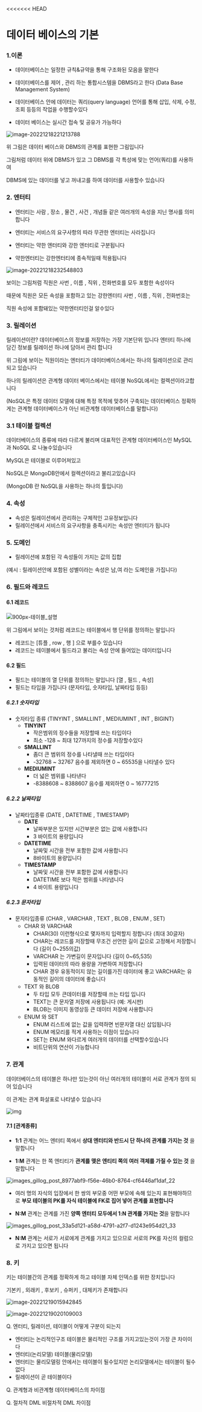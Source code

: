 <<<<<<< HEAD
# 데이터 베이스의 기본

### 1.이론

- 데이터베이스는 일정한 규칙&규약을 통해 구조화된 모음을 말한다

- 데이터베이스를 제어 , 관리 하는 통합시스템을 DBMS라고 한다 (Data Base Management System)

- 데이터베이스 안에 데이터는 쿼리(query language) 언어를 통해 삽입, 삭제, 수정, 조회 등등의 작업을 수행할수있다

- 데이터 베이스는 실시간 접속 및 공유가 가능하다

  
![image-20221218221213788](https://user-images.githubusercontent.com/108858309/208357345-2e951845-fbaf-46f0-97d8-71c854ac93e6.png)

위 그림은 데이터 베이스와 DBMS의 관계를 표현한 그림입니다

그림처럼 데이터 위에 DBMS가 있고 그 DBMS를 각 특성에 맞는 언어(쿼리)를 사용하여

DBMS에 있는 데이터를 넣고 꺼내고를 하여 데이터를 사용할수 있습니다



### 2. 엔터티

- 엔터티는 사람 , 장소 , 물건 , 사건 , 개념들 같은 여러개의 속성을 지닌 명사를 의미합니다

- 엔터티는 서비스의 요구사항의 따라 무관한 엔터티는 사라집니다

- 엔터티는 약한 엔터티와 강한 엔터티로 구분됩니다

- 약한엔터티는 강한엔터티에 종속적일때 적용됩니다

![image-20221218232548803](https://user-images.githubusercontent.com/108858309/208356125-3975dcfc-b337-445d-9c4a-d3121b8cd215.png)


  보이는 그림처럼 직원은 사번 , 이름 , 직위 , 전화번호를 모두 포함한 속성이다

  때문에 직원은 모든 속성을 포함하고 있는 강한엔터티 사번 , 이름 , 직위 , 전화번호는

  직원 속성에 포함돼있는 약한엔터티인걸 알수있다

### 3. 릴레이션

릴레이션이란? 데이터베이스의 정보를 저장하는 가장 기본단위 입니다 엔터티 하나에 담긴 정보를 릴레이션 하나에 담아서 관리 합니다

위 그림에 보이는 직원이라는 엔터티가 데이터베이스에서는 하나의 릴레이션으로 관리되고 있습니다

하나의 릴레이션은 관계형 데이터 베이스에서는 테이블 NoSQL에서는 컬렉션이라고합니다

(NoSQL은 특정 데이터 모델에 대해 특정 목적에 맞추어 구축되는 데이터베이스 정확하게는 관계형 데이터베이스가 아닌 비관계형 데이터베이스를 말합니다)

### 3.1 테이블 컬렉션

데이터베이스의 종류에 따라 다르게 불리며 대표적인 관계형 데이터베이스인 MySQL 과 NoSQL 로 나눌수있습니다

MySQL은 테이블로 이루어져있고

NoSQL은 MongoDB안에서 컬렉션이라고 불리고있습니다

(MongoDB 란 NoSQL을 사용하는 하나의 툴입니다)

### 4. 속성

- 속성은 릴레이션에서 관리하는 구체적인 고유정보입니다
- 릴레이션에서 서비스의 요구사항을 충족시키는 속성만 엔터티가 됩니다

### 5. 도메인

- 릴레이션에 포함된 각 속성들이 가지는 값의 집합

(예시 : 릴레이션안에 포함된 성별이라는 속성은 남,여 라는 도메인을 가집니다)



### 6. 필드와 레코드

#### 6.1 레코드

![900px-테이블_설명](https://user-images.githubusercontent.com/108858309/208356600-93fab7ab-c670-4e23-897e-0378bf081d70.png)

위 그림에서 보이는 것처럼 레코드는 테이블에서 행 단위를 정의하는 말입니다

-  레코드는 [튜플 , row , 행 ] 으로 부를수 있습니다
- 레코드는 테이블에서 필드라고 불리는 속성 안에 들어있는 데이터입니다

 

#### 6.2 필드

- 필드는 테이블의 열 단위를 정의하는 말입니다 [열 , 필드 , 속성]
- 필드는 타입을 가집니다 (문자타입, 숫자타입, 날짜타입 등등)

##### 6.2.1 숫자타입

- 숫자타입 종류 (TINYINT , SMALLINT , MEDIUMINT , INT , BIGINT)
  - **TINYINT** 
    - 작은범위의 정수들을 저장할때 쓰는 타입이다
    - 최소 -128 ~ 최대 127까지의 정수를 저장할수있다
  - **SMALLINT** 
    - 좀더 큰 범위의 정수를 나타낼때 쓰는 타입이다
    - -32768 ~ 32767 음수를 제외하면 0 ~ 65535을 나타낼수 있다
  - **MEDIUMINT** 
    - 더 넓은 범위를 나타낸다
    - -8388608 ~ 8388607 음수를 제외하면 0 ~ 16777215

##### 6.2.2 날짜타입

- 날짜타입종류 (DATE , DATETIME , TIMESTAMP)
  - **DATE** 
    - 날짜부분은 있지만 시간부분은 없는 값에 사용합니다
    - 3 바이트의 용량입니다
  - **DATETIME** 
    - 날짜및 시간을 전부 포함한 값에 사용합니다
    - 8바이트의 용량입니다
  - **TIMESTAMP**
    - 날짜및 시간을 전부 포함한 값에 사용합니다
    - DATETIME 보다 적은 범위를 나타냅니다
    - 4 바이트 용량입니다

##### 6.2.3 문자타입

- 문자타입종류 (CHAR , VARCHAR , TEXT , BLOB , ENUM , SET)
  - CHAR 와 VARCHAR 
    - CHAR(30) 이런형식으로 몇자까지 입력할지 정합니다 (최대 30글자)
    - CHAR는 레코드를 저장할때 무조건 선언한 길이 값으로 고정해서 저장합니다 (길이 0~255의값)
    - VARCHAR 는 가변길이 문자입니다 (길이 0~65,535)
    - 입력된 데이터의 따라 용량을 가변하여 저장합니다
    - CHAR 경우 유동적이지 않는 길이를가진 데이터에 좋고 VARCHAR는 유동적인 길이의 데이터에 좋습니다
  - TEXT  와 BLOB 
    - 두 타입 모두 큰데이터를 저장할때 쓰는 타입 입니다
    - TEXT는 큰 문자열 저장에 사용됩니다 (예: 게시판)
    - BLOB는 이미지 동영상등 큰 데이터 저장에 사용합니다
  - ENUM 와 SET
    - ENUM  리스트에 없는 값을 입력하면 빈문자열 대신 삽입됩니다 
    - ENUM 메모리를 적게 사용하는 이점이 있습니다
    - SET는 ENUM 와다르게 여러개의 데이터를 선택할수있습니다
    - 비트단위의 연산이 가능합니다

### 7. 관계

데이터베이스의 테이블은 하나만 있는것이 아닌 여러개의 테이블이 서로 관계가 정의 되어 있습니다

이 관계는 관계 화살표로 나타낼수 있습니다

![img](https://user-images.githubusercontent.com/108858309/208356702-e46c5bab-a620-4ac8-aaee-6e6d74c0884e.gif)


#### 7.1 [관계종류]

- **1:1** 관계는 어느 엔터티 쪽에서 **상대 엔터티와 반드시 단 하나의 관계를 가지는 것** 을 말합니다

- **1:M** 관계는 한 쪽 엔티티가 **관계를 맺은 엔티티 쪽의 여러 객체를 가질 수 있는 것** 을 말합니다

 ![images_gillog_post_8977abf9-f56e-46b0-8764-cf6446af1daf_22](https://user-images.githubusercontent.com/108858309/208356791-61cc032b-0d10-474d-9b83-64198f619b64.png)


  - 여러 명의 자식의 입장에서 한 쌍의 부모중 어떤 부모에 속해 있는지 표현해야하므로 **부모 테이블의 PK를 자식 테이블에 FK로 집어 넣어 관계를 표현합니다**

- **N:M** 관계는 관계를 가진 **양쪽 엔터티 모두에서 1:N 관계를 가지는 것**을 말합니다

![images_gillog_post_33a5d121-a58d-4791-a2f7-d1243e954d21_33](https://user-images.githubusercontent.com/108858309/208356834-7a0fcea0-bd0c-4078-91d9-661bf06a2ca5.png)

  - **N:M** 관계는 서로가 서로에게 관계를 가지고 있으므로 서로의 PK를 자신의 컬럼으로 가지고 있으면 됩니다

### 8. 키

키는 테이블간의 관계를 정확하게 하고 테이블 자체 인덱스를 위한 장치입니다

기본키 , 외래키 , 후보키 , 슈퍼키 , 대체키가 존재합니다

![image-20221219015942845](https://user-images.githubusercontent.com/108858309/208357107-7312ebe1-c18c-4f64-a23f-1210d189b410.png)

![image-20221219020109003](https://user-images.githubusercontent.com/108858309/208357131-96de0ace-23f5-4785-a6e1-706cf4366a38.png)

Q. 엔터티, 릴레이션, 테이블이 어떻게 구분이 되는지
  - 엔터티는 논리적인구조 테이블은 물리적인 구조를 가지고있는것이 가장 큰 차이이다
  - 엔터티(논리모델) 테이블(물리모델)
  - 엔터티는 물리모델링 안에서는 테이블이 될수있지만 논리모델에서는 테이블이 될수없다
  - 릴레이션이 곧 테이블이다

Q. 관계형과 비관계형 데이터베이스의 차이점

Q. 절차적 DML 비절차적 DML 차이점

